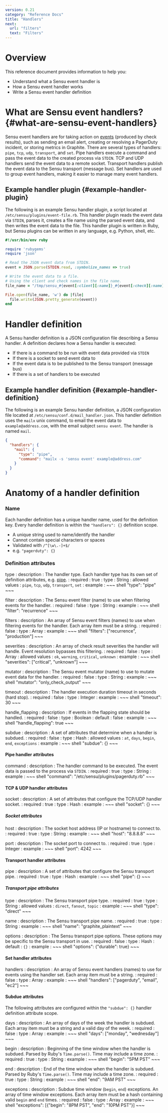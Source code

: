 ```yaml
---
version: 0.21
category: "Reference Docs"
title: "Handlers"
next:
  url: "filters"
  text: "Filters"
---
```


# Overview

This reference document provides information to help you:

- Understand what a Sensu event handler is
- How a Sensu event handler works
- Write a Sensu event handler definition

# What are Sensu event handlers? {#what-are-sensu-event-handlers}

Sensu event handlers are for taking action on [events](events) (produced by check results), such as sending an email alert, creating or resolving a PagerDuty incident, or storing metrics in Graphite. There are several types of handlers: `pipe`, `tcp`, `udp`, `transport`, and `set`. Pipe handlers execute a command and pass the event data to the created process via `STDIN`. TCP and UDP handlers send the event data to a remote socket. Transport handlers publish the event data to the Sensu transport (message bus). Set handlers are used to group event handlers, making it easier to manage many event handlers.

## Example handler plugin {#example-handler-plugin}

The following is an example Sensu handler plugin, a script located at `/etc/sensu/plugins/event-file.rb`. This handler plugin reads the event data via `STDIN`, parses it, creates a file name using the parsed event data, and then writes the event data to the file. This handler plugin is written in Ruby, but Sensu plugins can be written in any language, e.g. Python, shell, etc.

~~~ ruby
#!/usr/bin/env ruby

require 'rubygems'
require 'json'

# Read the JSON event data from STDIN.
event = JSON.parse(STDIN.read, :symbolize_names => true)

# Write the event data to a file.
# Using the client and check names in the file name.
file_name = "/tmp/sensu_#{event[:client][:name]}_#{event[:check][:name]}.json"

File.open(file_name, 'w') do |file|
  file.write(JSON.pretty_generate(event))
end
~~~

# Handler definition

A Sensu handler definition is a JSON configuration file describing a Sensu handler. A definition declares how a Sensu handler is executed:

- If there is a command to be run with event data provided via `STDIN`
- If there is a socket to send event data to
- If the event data is to be published to the Sensu transport (message bus)
- If there is a set of handlers to be executed

## Example handler definition {#example-handler-definition}

The following is an example Sensu handler definition, a JSON configuration file located at `/etc/sensu/conf.d/mail_handler.json`. This handler definition uses the `mailx` unix command, to email the event data to `example@address.com`, with the email subject `sensu event`. The handler is named `mail`.

~~~ json
{
  "handlers": {
    "mail": {
      "type": "pipe",
      "command": "mailx -s 'sensu event' example@address.com"
    }
  }
}
~~~

# Anatomy of a handler definition

### Name

Each handler definition has a unique handler name, used for the definition key. Every handler definition is within the `"handlers": {}` definition scope.

- A unique string used to name/identify the handler
- Cannot contain special characters or spaces
- Validated with `/^[\w\.-]+$/`
- e.g. `"pagerduty": {}`

### Definition attributes

type
: description
  : The handler type. Each handler type has its own set of definition attributes, e.g. [pipe](#pipe-handler-attributes).
: required
  : true
: type
  : String
: allowed values
  : `pipe`, `tcp`, `udp`, `transport`, `set`
: example
  : ~~~ shell
    "type": "pipe"
    ~~~

filter
: description
  : The Sensu event filter (name) to use when filtering events for the handler.
: required
  : false
: type
  : String
: example
  : ~~~ shell
    "filter": "recurrence"
    ~~~

filters
: description
  : An array of Sensu event filters (names) to use when filtering events for the handler. Each array item must be a string.
: required
  : false
: type
  : Array
: example
  : ~~~ shell
    "filters": ["recurrence", "production"]
    ~~~

severities
: description
  : An array of check result severities the handler will handle. Event resolution bypasses this filtering.
: required
  : false
: type
  : Array
: allowed values
  : `ok`, `warning`, `critical`, `unknown`
: example
  : ~~~ shell
    "severities": ["critical", "unknown"]
    ~~~

mutator
: description
  : The Sensu event mutator (name) to use to mutate event data for the handler.
: required
  : false
: type
  : String
: example
  : ~~~ shell
    "mutator": "only_check_output"
    ~~~

timeout
: description
  : The handler execution duration timeout in seconds (hard stop).
: required
  : false
: type
  : Integer
: example
  : ~~~ shell
    "timeout": 30
    ~~~

handle_flapping
: description
  : If events in the flapping state should be handled.
: required
  : false
: type
  : Boolean
: default
  : false
: example
  : ~~~ shell
    "handle_flapping": true
    ~~~

subdue
: description
  : A set of attributes that determine when a handler is subdued.
: required
  : false
: type
  : Hash
: allowed values
 : `at`, `days`, `begin`, `end`, `exceptions`
: example
  : ~~~ shell
    "subdue": {}
    ~~~

#### Pipe handler attributes

command
: description
  : The handler command to be executed. The event data is passed to the process via `STDIN`.
: required
  : true
: type
  : String
: example
  : ~~~ shell
    "command": "/etc/sensu/plugins/pagerduty.rb"
    ~~~

#### TCP & UDP handler attributes

socket
: description
  : A set of attributes that configure the TCP/UDP handler socket.
: required
  : true
: type
  : Hash
: example
  : ~~~ shell
    "socket": {}
    ~~~

##### Socket attributes

host
: description
  : The socket host address (IP or hostname) to connect to.
: required
  : true
: type
  : String
: example
  : ~~~ shell
    "host": "8.8.8.8"
    ~~~

port
: description
  : The socket port to connect to.
: required
  : true
: type
  : Integer
: example
  : ~~~ shell
    "port": 4242
    ~~~

#### Transport handler attributes

pipe
: description
  : A set of attributes that configure the Sensu transport pipe.
: required
  : true
: type
  : Hash
: example
  : ~~~ shell
    "pipe": {}
    ~~~

##### Transport pipe attributes

type
: description
  : The Sensu transport pipe type.
: required
  : true
: type
  : String
: allowed values
  : `direct`, `fanout`, `topic`
: example
  : ~~~ shell
    "type": "direct"
    ~~~

name
: description
  : The Sensu transport pipe name.
: required
  : true
: type
  : String
: example
  : ~~~ shell
    "name": "graphite_plaintext"
    ~~~

options
: description
  : The Sensu transport pipe options. These options may be specific to the Sensu transport in use.
: required
  : false
: type
  : Hash
: default
  : `{}`
: example
  : ~~~ shell
    "options": {"durable": true}
    ~~~

#### Set handler attributes

handlers
: description
  : An array of Sensu event handlers (names) to use for events using the handler set. Each array item must be a string.
: required
  : false
: type
  : Array
: example
  : ~~~ shell
    "handlers": ["pagerduty", "email", "ec2"]
    ~~~

#### Subdue attributes

The following attributes are configured within the `"subdue": {}` handler definition attribute scope.

days
: description
  : An array of days of the week the handler is subdued. Each array item must be a string and a valid day of the week.
: required
  : false
: type
  : Array
: example
  : ~~~ shell
    "days": ["monday", "wednesday"]
    ~~~

begin
: description
  : Beginning of the time window when the handler is subdued. Parsed by Ruby's `Time.parse()`. Time may include a time zone.
: required
  : true
: type
  : String
: example
  : ~~~ shell
    "begin": "5PM PST"
    ~~~

end
: description
  : End of the time window when the handler is subdued. Parsed by Ruby's `Time.parse()`. Time may include a time zone.
: required
  : true
: type
  : String
: example
  : ~~~ shell
    "end": "9AM PST"
    ~~~

exceptions
: description
  : Subdue time window (`begin`, `end`) exceptions. An array of time window exceptions. Each array item must be a hash containing valid `begin` and `end` times.
: required
  : false
: type
  : Array
: example
  : ~~~ shell
    "exceptions": [{"begin": "8PM PST", "end": "10PM PST"}]
    ~~~
